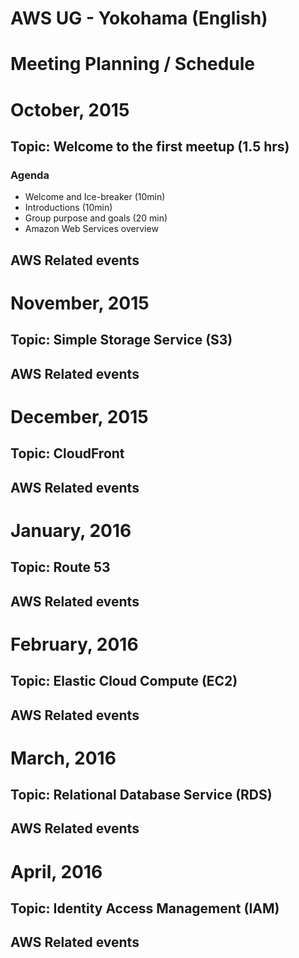 AWS UG - Yokohama (English)
===========================

# Meeting Planning / Schedule


# October, 2015

## Topic: Welcome to the first meetup (1.5 hrs)

### Agenda

* Welcome and Ice-breaker (10min)
* Introductions (10min)
* Group purpose and goals (20 min)
* Amazon Web Services overview

## AWS Related events

# November, 2015

## Topic: Simple Storage Service (S3)

## AWS Related events

# December, 2015

## Topic: CloudFront

## AWS Related events

# January, 2016

## Topic: Route 53

## AWS Related events

# February, 2016

## Topic: Elastic Cloud Compute (EC2)

## AWS Related events

# March, 2016

## Topic: Relational Database Service (RDS)

## AWS Related events

# April, 2016

## Topic: Identity Access Management (IAM)

## AWS Related events


